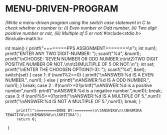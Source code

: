 # MENU-DRIVEN-PROGRAM
/*Write a menu-driven program using the switch case statement in 
C to check whether a number is: (i) Even number or Odd number,
 (ii) Two digit positive number or not, (iii) Multiple of 5 or not*/
 #include<stdio.h>
 #include<math.h>
 
 int main() {
 	printf("========PPS ASSIGNMENT========\n");
 	int num1;
 	printf("ENTER ANY TWO DIGIT-NUMBER: ");
 	scanf("%d", &num1);
 	printf("\nCHOOSE: 1)EVEN NUMBER OR ODD NUMBER.\n\n\t2)TWO DIGIT POSITIVE NUMBER OR NOT.\n\n\t3)MULTIPLE OF 5 OR NOT.\n");
    int set;
    printf("\nENTER THE CHOOSEN OPTION(1-3): ");
 	scanf("%d", &set);
 	switch(set) {
 		case 1:  if (num1%2==0) {
 			printf("\nANSWER:%d IS A EVEN NUMBER.", num1);
 		}	else {
		 printf("\nANSWER:%d IS A ODD NUMBER.", num1);
		}	break;
		case 2 : if(num1>=0?printf("\nANSWER:%d is a positive number",num1): printf("\nANSWER:%d is a negative number.",num1));
		break;
		case 3: if (num1%5==0?printf("\nANSWER:%d IS A MULTIPLE OF 5.",num1): printf("\nANSWER:%d IS NOT A MULTIPLE OF 5.",num1));
		break;
		 } 

		 printf("\n========DONE BY:========\n\tANSHIKA\n\tBHUMIKA TEWATIYA\n\tHIMANSHU\n\tKRITIKA");
		 return 0;
		
	 }
